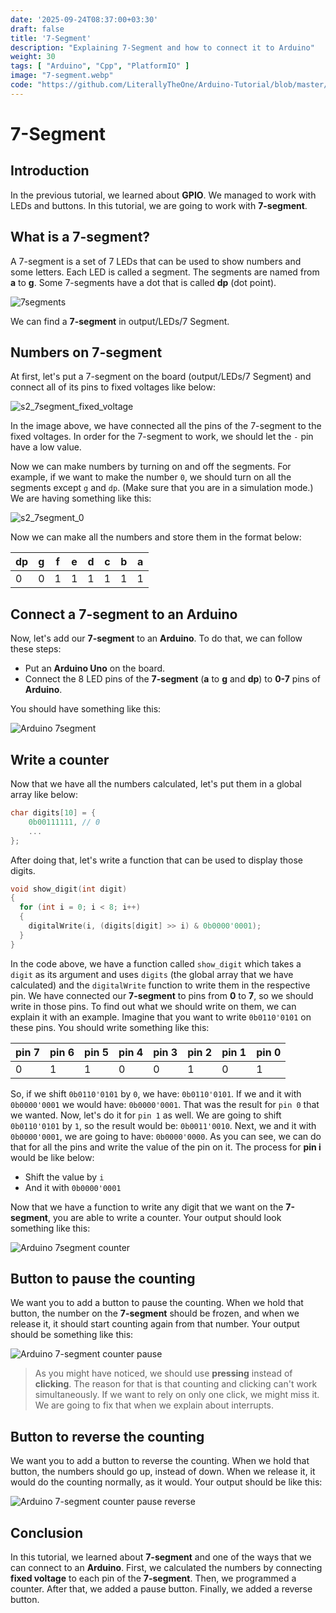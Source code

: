 ```yaml
---
date: '2025-09-24T08:37:00+03:30'
draft: false
title: '7-Segment'
description: "Explaining 7-Segment and how to connect it to Arduino"
weight: 30
tags: [ "Arduino", "Cpp", "PlatformIO" ]
image: "7-segment.webp"
code: "https://github.com/LiterallyTheOne/Arduino-Tutorial/blob/master/src/2-7-segment"
---
```


# 7-Segment

## Introduction

In the previous tutorial, we learned about **GPIO**.
We managed to work with LEDs and buttons.
In this tutorial, we are going to work with **7-segment**.

## What is a 7-segment?

A 7-segment is a set of 7 LEDs that can be used to show numbers and some letters.
Each LED is called a segment.
The segments are named from **a** to **g**.
Some 7-segments have a dot that is called **dp** (dot point).

![7segments](7segment.webp)

We can find a **7-segment** in output/LEDs/7 Segment.

## Numbers on 7-segment

At first, let's put a 7-segment on the board (output/LEDs/7 Segment)
and connect all of its pins to fixed voltages like below:

![s2_7segment_fixed_voltage](7segment-fixed-voltage.webp)

In the image above, we have connected all the pins of the 7-segment to the fixed voltages.
In order for the 7-segment to work, we should let the `-` pin have a low value.

Now we can make numbers by turning on and off the segments.
For example, if we want to make the number `0`, we should turn on all the segments except `g` and `dp`.
(Make sure that you are in a simulation mode.)
We are having something like this:

![s2_7segment_0](7segment-0.webp)

Now we can make all the numbers and store them in the format below:

| dp | g | f | e | d | c | b | a |
|----|---|---|---|---|---|---|---|
| 0  | 0 | 1 | 1 | 1 | 1 | 1 | 1 |

## Connect a 7-segment to an Arduino

Now, let's add our **7-segment** to an **Arduino**.
To do that, we can follow these steps:

- Put an **Arduino Uno** on the board.
- Connect the 8 LED pins of the **7-segment** (**a** to **g** and **dp**) to **0-7** pins of **Arduino**.

You should have something like this:

![Arduino 7segment](arduino-7segment.webp)

## Write a counter

Now that we have all the numbers calculated, let's put them in a global array like below:

```cpp
char digits[10] = {
    0b00111111, // 0
    ...
};
```

After doing that, let's write a function that can be used to display those digits.

```cpp
void show_digit(int digit)
{
  for (int i = 0; i < 8; i++)
  {
    digitalWrite(i, (digits[digit] >> i) & 0b0000'0001);
  }
}
```

In the code above, we have a function called `show_digit` which takes a `digit` as its argument and
uses `digits` (the global array that we have calculated) and the `digitalWrite` function to write them in the respective
pin.
We have connected our **7-segment** to pins from **0** to **7**, so we should write in those pins.
To find out what we should write on them, we can explain it with an example.
Imagine that you want to write `0b0110'0101` on these pins.
You should write something like this:

| pin 7 | pin 6 | pin 5 | pin 4 | pin 3 | pin 2 | pin 1 | pin 0 |
|-------|-------|-------|-------|-------|-------|-------|-------|
| 0     | 1     | 1     | 0     | 0     | 1     | 0     | 1     |

So, if we shift `0b0110'0101` by `0`, we have: `0b0110'0101`.
If we and it with `0b0000'0001` we would have: `0b0000'0001`. 
That was the result for `pin 0` that we wanted.
Now, let's do it for `pin 1` as well.
We are going to shift `0b0110'0101` by `1`, so the result would be: `0b0011'0010`.
Next, we and it with `0b0000'0001`, we are going to have: `0b0000'0000`.
As you can see, we can do that for all the pins and write the value of the pin on it.
The process for **pin i** would be like below: 

* Shift the value by `i` 
* And it with `0b0000'0001`

Now that we have a function to write any digit that we want on the **7-segment**, you are able to write a counter.
Your output should look something like this:

![Arduino 7segment counter](arduino-7segment-counter.gif)

## Button to pause the counting

We want you to add a button to pause the counting.
When we hold that button, the number on the **7-segment** should be frozen,
and when we release it, it should start counting again from that number.
Your output should be something like this:

![Arduino 7-segment counter pause](arduino-7segment-counter-pause.gif)

> As you might have noticed, we should use **pressing** instead of **clicking**.
> The reason for that is that counting and clicking can't work simultaneously.
> If we want to rely on only one click, we might miss it.
> We are going to fix that when we explain about interrupts.

## Button to reverse the counting

We want you to add a button to reverse the counting.
When we hold that button, the numbers should go up, instead of down.
When we release it, it would do the counting normally, as it would.
Your output should be like this:

![Arduino 7-segment counter pause reverse](arduino-7segment-counter-pause-reverse.gif)

## Conclusion

In this tutorial, we learned about **7-segment** and one of the ways that
we can connect to an **Arduino**.
First, we calculated the numbers by connecting **fixed voltage** to each
pin of the **7-segment**.
Then, we programmed a counter.
After that, we added a pause button.
Finally, we added a reverse button.
